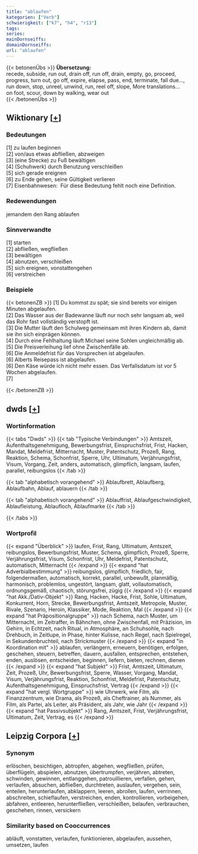 ```yaml
---
title: "ablaufen"
kategorien: ["Verb"]
schwierigkeit: ["k7", "h4", "r13"]
tags:
series:
mainDornseiffs:
domainDornseiffs:
url: "ablaufen"
---
```


{{< betonenÜbs >}}
**Übersetzung:**  
recede, subside, run out, drain off, run  off, drain, empty, go, proceed, progress, turn out, go off, expire, elapse, pass, end, terminate, fall  due..., run down, stop, unreel, unwind, run, reel off, slope, More translations...  
on foot, scour, down by walking, wear out  
{{< /betonenÜbs >}}

## Wiktionary [[+](https://de.wiktionary.org/wiki/ablaufen)]

### Bedeutungen
[1] zu laufen beginnen  
[2] von/aus etwas abfließen, abzweigen  
[3] (eine Strecke) zu Fuß bewältigen  
[4] (Schuhwerk) durch Benutzung verschleißen  
[5] sich gerade ereignen  
[6] zu Ende gehen, seine Gültigkeit verlieren  
[7] Eisenbahnwesen:  Für diese Bedeutung fehlt noch eine Definition.  

### Redewendungen
jemandem den Rang ablaufen  

### Sinnverwandte
[1] starten  
[2] abfließen, wegfließen  
[3] bewältigen  
[4] abnutzen, verschleißen  
[5] sich ereignen, vonstattengehen  
[6] verstreichen  

### Beispiele
{{< betonenZB >}}
[1] Du kommst zu spät; sie sind bereits vor einigen Minuten abgelaufen.  
[2] Das Wasser aus der Badewanne läuft nur noch sehr langsam ab, weil das Rohr fast vollständig verstopft ist.  
[3] Die Mutter läuft den Schulweg gemeinsam mit ihren Kindern ab, damit sie ihn sich einprägen können.  
[4] Durch eine Fehlhaltung läuft Michael seine Sohlen ungleichmäßig ab.  
[5] Die Preisverleihung lief ohne Zwischenfälle ab.  
[6] Die Anmeldefrist für das Vorsprechen ist abgelaufen.  
[6] Alberts Reisepass ist abgelaufen.  
[6] Den Käse würde ich nicht mehr essen. Das Verfallsdatum ist vor 5 Wochen abgelaufen.  
[7]  

{{< /betonenZB >}}


## dwds [[+](https://www.dwds.de/wb/ablaufen)]

### Wortinformation
{{< tabs "Dwds" >}}
{{< tab "Typische Verbindungen" >}}
Amtszeit, Aufenthaltsgenehmigung, Bewerbungsfrist, Einspruchsfrist, Frist, Hacken, Mandat, Meldefrist, Mitternacht, Muster, Patentschutz, Prozeß, Rang, Reaktion, Schema, Schonfrist, Sperre, Uhr, Ultimatum, Verjährungsfrist, Visum, Vorgang, Zeit, anders, automatisch, glimpflich, langsam, laufen, parallel, reibungslos
{{< /tab >}}

{{< tab "alphabetisch vorangehend" >}}
Ablaufbrett, Ablaufberg, Ablaufbahn, Ablauf, ablauern
{{< /tab >}}

{{< tab "alphabetisch vorangehend" >}}
Ablauffrist, Ablaufgeschwindigkeit, Ablaufleistung, Ablaufloch, Ablaufmarke
{{< /tab >}}

{{< /tabs >}}

### Wortprofil
{{< expand "Überblick" >}} laufen, Frist, Rang, Ultimatum, Amtszeit, reibungslos, Bewerbungsfrist, Muster, Schema, glimpflich, Prozeß, Sperre, Verjährungsfrist, Visum, Schonfrist, Uhr, Meldefrist, Patentschutz, automatisch, Mitternacht {{< /expand >}}
{{< expand "hat Adverbialbestimmung" >}} reibungslos, glimpflich, friedlich, fair, folgendermaßen, automatisch, korrekt, parallel, unbewußt, planmäßig, harmonisch, problemlos, ungestört, langsam, glatt, vollautomatisch, ordnungsgemäß, chaotisch, störungsfrei, zügig {{< /expand >}}
{{< expand "hat Akk./Dativ-Objekt" >}} Rang, Hacken, Hacke, Frist, Sohle, Ultimatum, Konkurrent, Horn, Strecke, Bewerbungsfrist, Amtszeit, Metropole, Muster, Rivale, Szenario, Heroin, Klassiker, Mode, Reaktion, Mal {{< /expand >}}
{{< expand "hat Präpositionalgruppe" >}} nach Schema, nach Muster, um Mitternacht, im Zeitraffer, in Bähnchen, ohne Zwischenfall, mit Präzision, im Gehirn, in Echtzeit, nach Ritual, in Atmosphäre, an Schuhsohle, nach Drehbuch, in Zeitlupe, in Phase, hinter Kulisse, nach Regel, nach Spielregel, in Sekundenbruchteil, nach Strickmuster {{< /expand >}}
{{< expand "in Koordination mit" >}} ablaufen, verlängern, erneuern, benötigen, erfolgen, geschehen, steuern, betreffen, dauern, ausfallen, entsprechen, entstehen, enden, auslösen, entscheiden, beginnen, liefern, bieten, rechnen, dienen {{< /expand >}}
{{< expand "hat Subjekt" >}} Frist, Amtszeit, Ultimatum, Zeit, Prozeß, Uhr, Bewerbungsfrist, Sperre, Wasser, Vorgang, Mandat, Visum, Verjährungsfrist, Reaktion, Schonfrist, Meldefrist, Patentschutz, Aufenthaltsgenehmigung, Einspruchsfrist, Vertrag {{< /expand >}}
{{< expand "hat vergl. Wortgruppe" >}} wie Uhrwerk, wie Film, als Finanzzentrum, wie Drama, als Prozeß, als Cheftrainer, als Nummer, als Film, als Partei, als Leiter, als Präsident, als Jahr, wie Jahr {{< /expand >}}
{{< expand "hat Passivsubjekt" >}} Rang, Amtszeit, Frist, Verjährungsfrist, Ultimatum, Zeit, Vertrag, es {{< /expand >}}

## Leipzig Corpora [[+](https://corpora.uni-leipzig.de/en/res?word=ablaufen&corpusId=deu_newscrawl-public_2018)]


### Synonym
erlöschen, besichtigen, abtropfen, abgehen, wegfließen, prüfen, überflügeln, abspielen, abnutzen, übertrumpfen, verjähren, abtreten, schwinden, gewinnen, entlanggehen, patrouillieren, verfallen, gehen, verlaufen, absuchen, abfließen, durchtreten, auslaufen, vergehen, sein, enteilen, herunterlaufen, abklappern, leeren, abrollen, laufen, verrinnen, abschreiten, schieflaufen, verstreichen, enden, kontrollieren, vorbeigehen, abfahren, entleeren, herunterfließen, verschleißen, belaufen, verbrauchen, geschehen, rinnen, versickern


### Similarity based on Cooccurrences
abläuft, vonstatten, verlaufen, funktionieren, abgelaufen, aussehen, umsetzen, laufen

